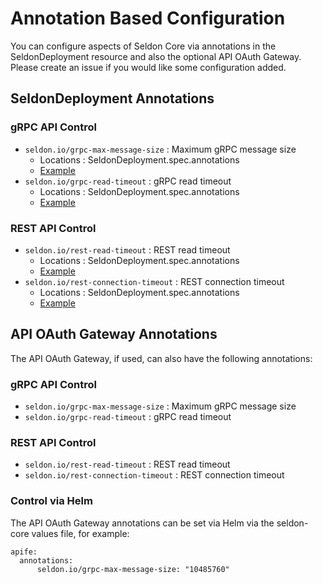 # Annotation Based Configuration

You can configure aspects of Seldon Core via annotations in the SeldonDeployment resource and also the optional API OAuth Gateway. Please create an issue if you would like some configuration added.

## SeldonDeployment Annotations

### gRPC API Control

 * ```seldon.io/grpc-max-message-size``` : Maximum gRPC message size
   * Locations : SeldonDeployment.spec.annotations
   * [Example](../notebooks/resources/model_grpc_size.json)
 * ```seldon.io/grpc-read-timeout``` : gRPC read timeout
   * Locations : SeldonDeployment.spec.annotations
   * [Example](../notebooks/resources/model_long_timeouts.json)


### REST API Control

 * ```seldon.io/rest-read-timeout``` : REST read timeout
   * Locations : SeldonDeployment.spec.annotations
   * [Example](../notebooks/resources/model_long_timeouts.json)
 * ```seldon.io/rest-connection-timeout``` : REST connection timeout
   * Locations : SeldonDeployment.spec.annotations
   * [Example](../notebooks/resources/model_long_timeouts.json)

## API OAuth Gateway Annotations
The API OAuth Gateway, if used, can also have the following annotations:

### gRPC API Control

 * ```seldon.io/grpc-max-message-size``` : Maximum gRPC message size
 * ```seldon.io/grpc-read-timeout``` : gRPC read timeout


### REST API Control

 * ```seldon.io/rest-read-timeout``` : REST read timeout
 * ```seldon.io/rest-connection-timeout``` : REST connection timeout


### Control via Helm
The API OAuth Gateway annotations can be set via Helm via the seldon-core values file, for example:

```
apife:
  annotations:
      seldon.io/grpc-max-message-size: "10485760"
```
